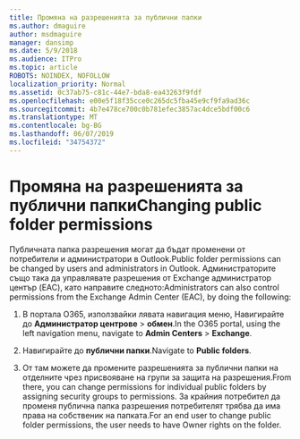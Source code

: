 ```yaml
---
title: Промяна на разрешенията за публични папки
ms.author: dmaguire
author: msdmaguire
manager: dansimp
ms.date: 5/9/2018
ms.audience: ITPro
ms.topic: article
ROBOTS: NOINDEX, NOFOLLOW
localization_priority: Normal
ms.assetid: 0c37ab75-c81c-44e7-bda8-ea43263f9fdf
ms.openlocfilehash: e00e5f18f35cce0c265dc5fba45e9cf9fa9ad36c
ms.sourcegitcommit: 4b7e478ce700c0b781efec3857ac4dce5bdf00c6
ms.translationtype: MT
ms.contentlocale: bg-BG
ms.lasthandoff: 06/07/2019
ms.locfileid: "34754372"
---
```

# <a name="changing-public-folder-permissions"></a><span data-ttu-id="f355d-102">Промяна на разрешенията за публични папки</span><span class="sxs-lookup"><span data-stu-id="f355d-102">Changing public folder permissions</span></span>

<span data-ttu-id="f355d-103">Публичната папка разрешения могат да бъдат променени от потребители и администратори в Outlook.</span><span class="sxs-lookup"><span data-stu-id="f355d-103">Public folder permissions can be changed by users and administrators in Outlook.</span></span> <span data-ttu-id="f355d-104">Администраторите също така да управлявате разрешения от Exchange администратор център (EAC), като направите следното:</span><span class="sxs-lookup"><span data-stu-id="f355d-104">Administrators can also control permissions from the Exchange Admin Center (EAC), by doing the following:</span></span>
  
1. <span data-ttu-id="f355d-105">В портала O365, използвайки лявата навигация меню, Навигирайте до **Администратор центрове** \> **обмен**.</span><span class="sxs-lookup"><span data-stu-id="f355d-105">In the O365 portal, using the left navigation menu, navigate to **Admin Centers** \> **Exchange**.</span></span>
    
2. <span data-ttu-id="f355d-106">Навигирайте до **публични папки**.</span><span class="sxs-lookup"><span data-stu-id="f355d-106">Navigate to **Public folders**.</span></span>
    
3. <span data-ttu-id="f355d-107">От там можете да промените разрешенията за публични папки на отделните чрез присвояване на групи за защита на разрешения.</span><span class="sxs-lookup"><span data-stu-id="f355d-107">From there, you can change permissions for individual public folders by assigning security groups to permissions.</span></span> <span data-ttu-id="f355d-108">За крайния потребител да променя публична папка разрешения потребителят трябва да има права на собственик на папката.</span><span class="sxs-lookup"><span data-stu-id="f355d-108">For an end user to change public folder permissions, the user needs to have Owner rights on the folder.</span></span>
    

